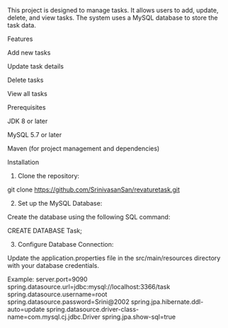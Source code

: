 This project is designed to manage tasks. It allows users to add, update, delete, and view tasks. The system uses a MySQL database to store the task data.

Features

Add new tasks

Update task details

Delete tasks

View all tasks

Prerequisites

JDK 8 or later

MySQL 5.7 or later

Maven (for project management and dependencies)

Installation

1. Clone the repository:

git clone https://github.com/SrinivasanSan/revaturetask.git

2. Set up the MySQL Database:

Create the database using the following SQL command:

CREATE DATABASE Task;

3. Configure Database Connection:

Update the application.properties file in the src/main/resources directory with your database credentials.

Example:
server.port=9090
spring.datasource.url=jdbc:mysql://localhost:3366/task
spring.datasource.username=root
spring.datasource.password=Srini@2002
spring.jpa.hibernate.ddl-auto=update
spring.datasource.driver-class-name=com.mysql.cj.jdbc.Driver
spring.jpa.show-sql=true
